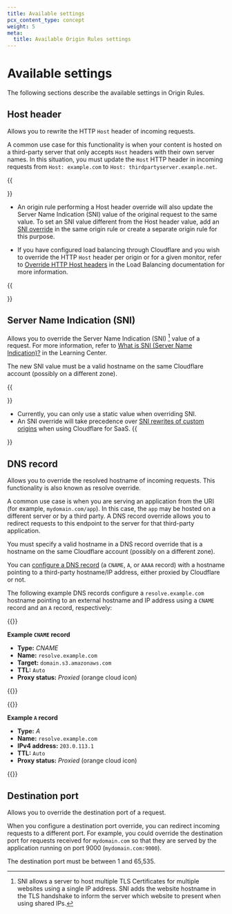 ```yaml
---
title: Available settings
pcx_content_type: concept
weight: 5
meta:
  title: Available Origin Rules settings
---
```


# Available settings

The following sections describe the available settings in Origin Rules.

## Host header

Allows you to rewrite the HTTP `Host` header of incoming requests.

A common use case for this functionality is when your content is hosted on a third-party server that only accepts `Host` headers with their own server names. In this situation, you must update the `Host` HTTP header in incoming requests from `Host: example.com` to `Host: thirdpartyserver.example.net`.

{{<Aside type="note" header="Notes">}}

* An origin rule performing a Host header override will also update the Server Name Indication (SNI) value of the original request to the same value. To set an SNI value different from the Host header value, add an [SNI override](#server-name-indication-sni) in the same origin rule or create a separate origin rule for this purpose.

* If you have configured load balancing through Cloudflare and you wish to override the HTTP `Host` header per origin or for a given monitor, refer to [Override HTTP Host headers](/load-balancing/additional-options/override-http-host-headers/) in the Load Balancing documentation for more information.

{{</Aside>}}

## Server Name Indication (SNI)

Allows you to override the Server Name Indication (SNI) [^1] value of a request. For more information, refer to [What is SNI (Server Name Indication)?](https://www.cloudflare.com/learning/ssl/what-is-sni/) in the Learning Center.

The new SNI value must be a valid hostname on the same Cloudflare account (possibly on a different zone).

{{<Aside type="note" header="Notes">}}
* Currently, you can only use a static value when overriding SNI.
* An SNI override will take precedence over [SNI rewrites of custom origins](/cloudflare-for-platforms/cloudflare-for-saas/start/advanced-settings/custom-origin/#sni-rewrites) when using Cloudflare for SaaS.
{{</Aside>}}

[^1]: SNI allows a server to host multiple TLS Certificates for multiple websites using a single IP address. SNI adds the website hostname in the TLS handshake to inform the server which website to present when using shared IPs.

## DNS record

Allows you to override the resolved hostname of incoming requests. This functionality is also known as resolve override.

A common use case is when you are serving an application from the URI (for example, `mydomain.com/app`). In this case, the `app` may be hosted on a different server or by a third party. A DNS record override allows you to redirect requests to this endpoint to the server for that third-party application.

You must specify a valid hostname in a DNS record override that is a hostname on the same Cloudflare account (possibly on a different zone).

You can [configure a DNS record](/dns/manage-dns-records/how-to/create-dns-records#create-dns-records) (a `CNAME`, `A`, or `AAAA` record) with a hostname pointing to a third-party hostname/IP address, either proxied by Cloudflare or not.

The following example DNS records configure a `resolve.example.com` hostname pointing to an external hostname and IP address using a `CNAME` record and an `A` record, respectively:

{{<example>}}

**Example `CNAME` record**

- **Type:** _CNAME_
- **Name:** `resolve.example.com`
- **Target:** `domain.s3.amazonaws.com`
- **TTL:** `Auto`
- **Proxy status:** _Proxied_ (orange cloud icon)

{{</example>}}

{{<example>}}

**Example `A` record**

- **Type:** _A_
- **Name:** `resolve.example.com`
- **IPv4 address:** `203.0.113.1`
- **TTL:** `Auto`
- **Proxy status:** _Proxied_ (orange cloud icon)

{{</example>}}

## Destination port

Allows you to override the destination port of a request.

When you configure a destination port override, you can redirect incoming requests to a different port. For example, you could override the destination port for requests received for `mydomain.com` so that they are served by the application running on port 9000 (`mydomain.com:9000`).

The destination port must be between 1 and 65,535.
